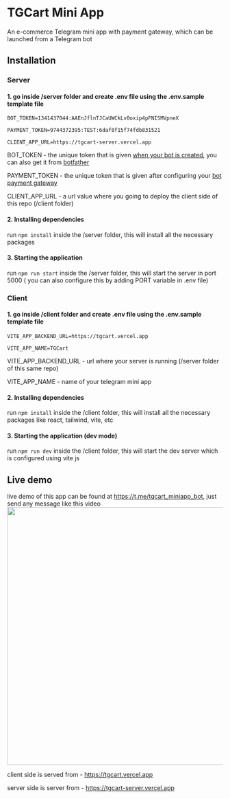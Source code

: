 # TGCart Mini App

An e-commerce Telegram mini app with payment gateway, which can be launched from a Telegram bot 


## Installation


### Server


#### 1. go inside /server folder and create .env file using the .env.sample template file

```
BOT_TOKEN=1341437044:AAEnJflnTJCaUWCkLv0oxip4pFNISMVpneX

PAYMENT_TOKEN=9744372395:TEST:6daf8f15f74fdb831521

CLIENT_APP_URL=https://tgcart-server.vercel.app
```

BOT_TOKEN - the unique token that is given [when your bot is created](https://core.telegram.org/bots/features#botfather), you can also get it from [botfather](https://t.me/botfather)

PAYMENT_TOKEN - the unique token that is given after configuring your [bot payment gateway](https://core.telegram.org/bots/payments)

CLIENT_APP_URL - a url value where you going to deploy the client side of this repo (/client folder)


#### 2. Installing dependencies

run `npm install` inside the /server folder, this will install all the necessary packages


#### 3. Starting the application

run `npm run start` inside the /server folder, this will start the server in port 5000 ( you can also configure this by adding PORT variable in .env file)


### Client

#### 1. go inside /client folder and create .env file using the .env.sample template file

```
VITE_APP_BACKEND_URL=https://tgcart.vercel.app

VITE_APP_NAME=TGCart
```

VITE_APP_BACKEND_URL - url where your server is running (/server folder of this same repo) 

VITE_APP_NAME - name of your telegram mini app


#### 2. Installing dependencies

run `npm install` inside the /client folder, this will install all the necessary packages like react, tailwind, vite, etc


#### 3. Starting the application (dev mode)

run `npm run dev` inside the /client folder, this will start the dev server which is configured using vite js


## Live demo

live demo of this app can be found at https://t.me/tgcart_miniapp_bot, just send any message like this video
<img height="600" src="https://camo.githubusercontent.com/d8f0a9eee2972fcf8f95201f94844834b2c619c9a87a0cd70ab87d0c779ef862/68747470733a2f2f73362e67696679752e636f6d2f696d616765732f533632577a2e676966" />

client side is served from - https://tgcart.vercel.app

server side is server from - https://tgcart-server.vercel.app












